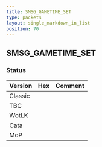 ```yaml
---
title: SMSG_GAMETIME_SET
type: packets
layout: single_markdown_in_list
position: 70
---
```


## SMSG_GAMETIME_SET

### Status

Version    | Hex        | Comment
---------- | ---------- | ---------- 
Classic    |            |
TBC        |            |
WotLK      |            |
Cata       |            |
MoP        |            |